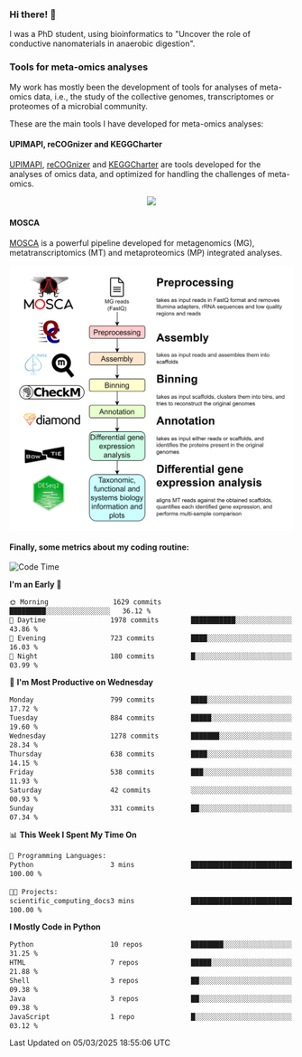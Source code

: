### Hi there! 👋

I was a PhD student, using bioinformatics to "Uncover the role of conductive nanomaterials in anaerobic digestion".

### Tools for meta-omics analyses

My work has mostly been the development of tools for analyses of meta-omics data, i.e., the study of the collective genomes, transcriptomes or proteomes of a microbial community.

These are the main tools I have developed for meta-omics analyses:

#### UPIMAPI, reCOGnizer and KEGGCharter

[UPIMAPI](https://github.com/iquasere/UPIMAPI), [reCOGnizer](https://github.com/iquasere/reCOGnizer) and [KEGGCharter](https://github.com/iquasere/KEGGCharter) are tools developed for the analyses of omics data, and optimized for handling the challenges of meta-omics.

<p align="center">
    <img src="assets/annotation_paper.png">
</p>

#### MOSCA

[MOSCA](https://github.com/iquasere/MOSCA) is a powerful pipeline developed for metagenomics (MG), metatranscriptomics (MT) and metaproteomics (MP) integrated analyses.

<p align="center">
    <img src="assets/mosca_workflow.png" align="center" width="700">
</p>


#### Finally, some metrics about my coding routine:

<!--START_SECTION:waka-->
![Code Time](http://img.shields.io/badge/Code%20Time-910%20hrs%2057%20mins-blue)

**I'm an Early 🐤** 

```text
🌞 Morning                1629 commits        █████████░░░░░░░░░░░░░░░░   36.12 % 
🌆 Daytime                1978 commits        ███████████░░░░░░░░░░░░░░   43.86 % 
🌃 Evening                723 commits         ████░░░░░░░░░░░░░░░░░░░░░   16.03 % 
🌙 Night                  180 commits         █░░░░░░░░░░░░░░░░░░░░░░░░   03.99 % 
```
📅 **I'm Most Productive on Wednesday** 

```text
Monday                   799 commits         ████░░░░░░░░░░░░░░░░░░░░░   17.72 % 
Tuesday                  884 commits         █████░░░░░░░░░░░░░░░░░░░░   19.60 % 
Wednesday                1278 commits        ███████░░░░░░░░░░░░░░░░░░   28.34 % 
Thursday                 638 commits         ████░░░░░░░░░░░░░░░░░░░░░   14.15 % 
Friday                   538 commits         ███░░░░░░░░░░░░░░░░░░░░░░   11.93 % 
Saturday                 42 commits          ░░░░░░░░░░░░░░░░░░░░░░░░░   00.93 % 
Sunday                   331 commits         ██░░░░░░░░░░░░░░░░░░░░░░░   07.34 % 
```


📊 **This Week I Spent My Time On** 

```text
💬 Programming Languages: 
Python                   3 mins              █████████████████████████   100.00 % 

🐱‍💻 Projects: 
scientific_computing_docs3 mins              █████████████████████████   100.00 % 
```

**I Mostly Code in Python** 

```text
Python                   10 repos            ████████░░░░░░░░░░░░░░░░░   31.25 % 
HTML                     7 repos             █████░░░░░░░░░░░░░░░░░░░░   21.88 % 
Shell                    3 repos             ██░░░░░░░░░░░░░░░░░░░░░░░   09.38 % 
Java                     3 repos             ██░░░░░░░░░░░░░░░░░░░░░░░   09.38 % 
JavaScript               1 repo              █░░░░░░░░░░░░░░░░░░░░░░░░   03.12 % 
```




 Last Updated on 05/03/2025 18:55:06 UTC
<!--END_SECTION:waka-->
